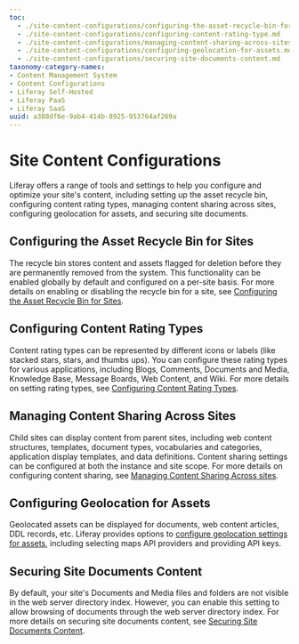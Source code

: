 ```yaml
---
toc:
  - ./site-content-configurations/configuring-the-asset-recycle-bin-for-sites.md
  - ./site-content-configurations/configuring-content-rating-type.md
  - ./site-content-configurations/managing-content-sharing-across-sites.md
  - ./site-content-configurations/configuring-geolocation-for-assets.md
  - ./site-content-configurations/securing-site-documents-content.md
taxonomy-category-names:
- Content Management System
- Content Configurations
- Liferay Self-Hosted
- Liferay PaaS
- Liferay SaaS
uuid: a388df6e-9ab4-414b-8925-953764af269a
---
```


# Site Content Configurations

Liferay offers a range of tools and settings to help you configure and optimize your site's content, including setting up the asset recycle bin, configuring content rating types, managing content sharing across sites, configuring geolocation for assets, and securing site documents.

## Configuring the Asset Recycle Bin for Sites

The recycle bin stores content and assets flagged for deletion before they are permanently removed from the system. This functionality can be enabled globally by default and configured on a per-site basis. For more details on enabling or disabling the recycle bin for a site, see [Configuring the Asset Recycle Bin for Sites](./site-content-configurations/configuring-the-asset-recycle-bin-for-sites.md).

## Configuring Content Rating Types

Content rating types can be represented by different icons or labels (like stacked stars, stars, and thumbs ups). You can configure these rating types for various applications, including Blogs, Comments, Documents and Media, Knowledge Base, Message Boards, Web Content, and Wiki. For more details on setting rating types, see [Configuring Content Rating Types](./site-content-configurations/configuring-content-rating-type.md).

## Managing Content Sharing Across Sites

Child sites can display content from parent sites, including web content structures, templates, document types, vocabularies and categories, application display templates, and data definitions. Content sharing settings can be configured at both the instance and site scope. For more details on configuring content sharing, see [Managing Content Sharing Across sites](./site-content-configurations/managing-content-sharing-across-sites.md).

## Configuring Geolocation for Assets

Geolocated assets can be displayed for documents, web content articles, DDL records, etc. Liferay provides options to [configure geolocation settings for assets](./site-content-configurations/configuring-geolocation-for-assets.md), including selecting maps API providers and providing API keys.

## Securing Site Documents Content

By default, your site's Documents and Media files and folders are not visible in the web server directory index. However, you can enable this setting to allow browsing of documents through the web server directory index. For more details on securing site documents content, see [Securing Site Documents Content](./site-content-configurations/securing-site-documents-content.md).
